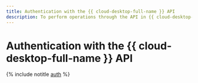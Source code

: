 ```yaml
---
title: Authentication with the {{ cloud-desktop-full-name }} API
description: To perform operations through the API in {{ cloud-desktop-name }}, get an IAM token for your account.
---
```


# Authentication with the {{ cloud-desktop-full-name }} API

{% include notitle [auth](../../_includes/authentication.md) %}
